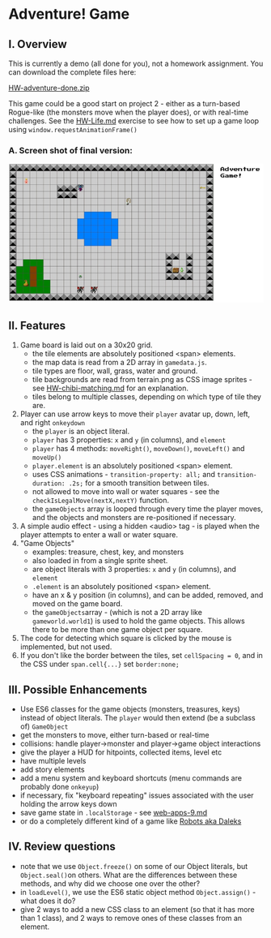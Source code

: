 # Adventure! Game

## I. Overview
This is currently a demo (all done for you), not a homework assignment. You can download the complete files here:

[HW-adventure-done.zip](_files/HW-adventure-done.zip)

This game could be a good start on project 2 - either as a turn-based Rogue-like (the monsters move when the player does), or with real-time challenges. See the [HW-Life.md](HW-life.md) exercise to see how to set up a game loop using `window.requestAnimationFrame()`

### A. Screen shot of final version:
![Web Page](_images/adventure-1.jpg)

## II. Features
1. Game board is laid out on a 30x20 grid.
    - the tile elements are absolutely positioned &lt;span> elements.
    - the map data is read from a 2D array in `gamedata.js`.
    - tile types are floor, wall, grass, water and ground. 
    - tile backgrounds are read from terrain.png as CSS image sprites - see  [HW-chibi-matching.md](./HW-chibi-matching.md) for an explanation.
    - tiles belong to multiple classes, depending on which type of tile they are.
1. Player can use arrow keys to move their `player` avatar up, down, left, and right `onkeydown`
    - the `player` is an object literal.
    - `player` has 3 properties: `x` and `y` (in columns), and `element`
    - `player` has 4 methods: `moveRight()`, `moveDown()`, `moveLeft()` and `moveUp()`
    - `player.element` is an absolutely positioned &lt;span> element.
    - uses CSS animations - `transition-property: all;` and `transition-duration: .2s;` for a smooth transition between tiles.
    - not allowed to move into wall or water squares - see the `checkIsLegalMove(nextX,nextY)` function.
    - the `gameObjects` array is looped through every time the player moves, and the objects and monsters are re-positioned if necessary.
1. A simple audio effect - using a hidden &lt;audio> tag - is played when the player attempts to enter a wall or water square.
1. "Game Objects"
    - examples: treasure, chest, key, and monsters
    - also loaded in from a single sprite sheet.
    - are object literals with 3 properties: `x` and `y` (in columns), and `element`
    - `.element` is an absolutely positioned &lt;span> element.
    - have an x & y position (in columns), and can be added, removed, and moved on the game board.
    - the `gameObjects`array - (which is not a 2D array like `gameworld.world1`) is used to hold the game objects. This allows there to be more than one game object per square.
1. The code for detecting which square is clicked by the mouse is implemented, but not used.
1. If you don't like the border between the tiles, set `cellSpacing = 0`, and in the CSS under `span.cell{...}` set `border:none;`

## III. Possible Enhancements
- Use ES6 classes for the game objects (monsters, treasures, keys) instead of object literals. The `player` would then extend (be a subclass of) `GameObject`
- get the monsters to move, either turn-based or real-time
- collisions: handle player->monster and player->game object interactions
- give the player a HUD for hitpoints, collected items, level etc
- have multiple levels
- add story elements
- add a menu system and keyboard shortcuts (menu commands are probably done `onkeyup`)
- if necessary, fix "keyboard repeating" issues associated with the user holding the arrow keys down
- save game state in `.localStorage` - see [web-apps-9.md](./web-apps-9.md)
- or do a completely different kind of a game like [Robots aka Daleks](https://en.wikipedia.org/wiki/Robots_(computer_game))

## IV. Review questions
- note that we use `Object.freeze()` on some of our Object literals, but `Object.seal()`on others. What are the differences between these methods, and why did we choose one over the other?
- in `loadLevel()`, we use the ES6 static object method `Object.assign()` - what does it do?
- give 2 ways to add a new CSS class to an element (so that it has more than 1 class), and 2 ways to remove ones of these classes from an element.
